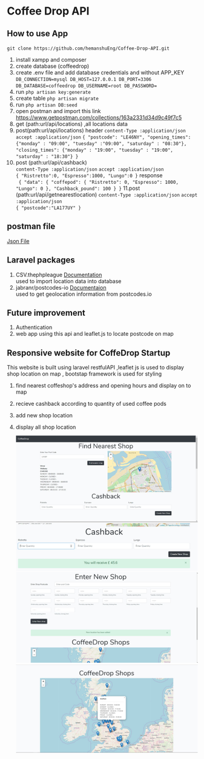 #  Coffee Drop API

## How to use App  

`git clone https://github.com/hemanshuEng/Coffee-Drop-API.git`  

1. install xampp and composer 
2. create database (coffeedrop)
3. create .env file and add database credentials and without APP_KEY
`DB_CONNECTION=mysql
DB_HOST=127.0.0.1
DB_PORT=3306
DB_DATABASE=coffeedrop
DB_USERNAME=root
DB_PASSWORD= 
   `
4. run `php artisan key:generate`
5. create table `php artisan migrate`
6. run `php artisan DB:seed`
7. open postman and import this link https://www.getpostman.com/collections/163a2331d34d9c49f7c5
8.  get (path:url/api/locations) ,all locations data
9.  post(path:url/api/locations) 
    header
    `content-Type :application/json`
     `accept :application/json`
     `{
"postcode": "LE46NY",
"opening_times": {"monday" : "09:00", "tuesday" :"09:00", "saturday" : "08:30"},
"closing_times": {"monday" : "19:00", "tuesday" : "19:00", "saturday" : "18:30"}
}`
10. post (path:url/api/cashback)  
    `content-Type :application/json`
     `accept :application/json`  
     `{
	"Ristretto":0,
	"Espresso":1000,
	"Lungo":0
}`
response  
` {
    "data": {
        "coffepod": {
            "Ristretto": 0,
            "Espresso": 1000,
            "Lungo": 0
        },
        "Cashback_pound": 100
    }
}`
11.post (path:url/api/getnearestlocation)
  `content-Type :application/json`
     `accept :application/json`  
    `{
	"postcode":"LA177UY"
}`

## postman file
[Json File](https://github.com/hemanshuEng/Coffee-Drop-API/blob/master/CoffeeDrop.postman_collection.json) 
   
## Laravel packages 
1. CSV.thephpleague [Documentation](https://csv.thephpleague.com/)   
   used to import location data into database 
2. jabranr/postcodes-io [Documentaion](https://packagist.org/packages/jabranr/postcodes-io)   
    used to get geolocation information from postcodes.io

## Future improvement 
1. Authentication 
2. web app using this api and leaflet.js to locate postcode on map
   

## Responsive website for CoffeDrop Startup
This website is built using laravel restfulAPI ,leaflet js is used to display shop location on map , bootstap framework is used for styling
1. find nearest coffeshop's address and opening hours and display on to map
2. recieve cashback according to quantity of used coffee pods
3. add new shop location
4. display all shop location 
   
   ![alt](https://github.com/hemanshuEng/Coffee-Drop-API/blob/master/image/Capture.JPG) 
   ![alt](https://github.com/hemanshuEng/Coffee-Drop-API/blob/master/image/Capture1.JPG) 
   ![alt](https://github.com/hemanshuEng/Coffee-Drop-API/blob/master/image/Capture3.JPG) 
   ![alt](https://github.com/hemanshuEng/Coffee-Drop-API/blob/master/image/Capture4.JPG) 

 
